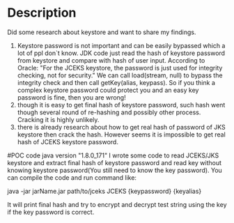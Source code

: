 # Description
Did some research about keystore and want to share my findings.
1. Keystore password is not important and can be easily bypassed which a lot of ppl don`t know. JDK code just read the hash of keystore password from keystore and compare with hash of user input.
According to Oracle: "For the JCEKS keystore, the password is just used for integrity checking, not for security."
We can call load(stream, null) to bypass the integrity check and then call getKey(alias, keypass). So if you think a complex keystore password could protect you and an easy key password is fine, then you are wrong!
2. though it is easy to get final hash of keystore password, such hash went though several round of re-hashing and possibly other process. Cracking it is highly unlikely.
3. there is already research about how to get real hash of password of JKS keystore then crack the hash. However seems it is impossible to get real hash of JCEKS keystore password.

#POC code
java version "1.8.0_171"
I wrote some code to read JCEKS/JKS keystore and extract final hash of keystore password and read key without knowing keystore password(You still need to know the key password).
You can compile the code and run command like: 


java -jar jarName.jar path/to/jceks JCEKS {keypassword} {keyalias}


It will print final hash and try to encrypt and decrypt test string using the key if the key password is correct.
